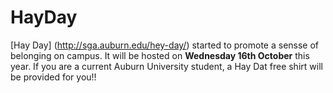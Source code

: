 # HayDay

[Hay Day] (http://sga.auburn.edu/hey-day/) started to promote a sensse of belonging on campus.
It will be hosted on **Wednesday 16th October** this year. If you are a current Auburn University student, a Hay Dat free shirt will be provided for you!!
